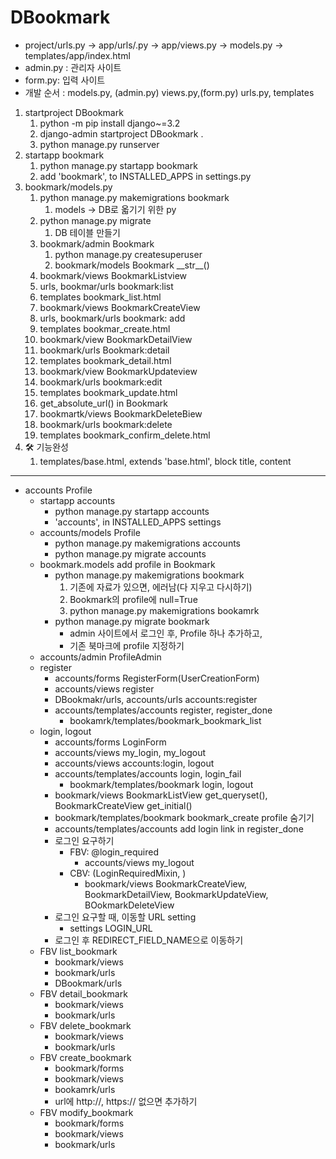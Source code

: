 # DBookmark
- project/urls.py -> app/urls/.py -> app/views.py -> models.py -> templates/app/index.html
- admin.py : 관리자 사이트
- form.py: 입력 사이트
- 개발 순서 : models.py, (admin.py) views.py,(form.py) urls.py, templates
1. startproject DBookmark
   1. python -m pip install django~=3.2
   2. django-admin startproject DBookmark .
   3. python manage.py runserver
2. startapp bookmark
   1. python manage.py startapp bookmark
   2. add 'bookmark', to INSTALLED_APPS in settings.py
3. bookmark/models.py
   1. python manage.py makemigrations bookmark
      1. models -> DB로 옯기기 위한 py
   2. python manage.py migrate
      1. DB 테이블 만들기
   3. bookmark/admin Bookmark
      1. python manage.py createsuperuser
      2. bookmark/models Bookmark \_\_str__()
   4. bookmark/views BookmarkListview
   5. urls, bookmar/urls bookmark:list
   6. templates bookmark_list.html
   7. bookmark/views BookmarkCreateView
   8. urls, bookmark/urls bookmark: add
   9. templates bookmar_create.html
   10. bookmark/view BookmarkDetailView
   11. bookmark/urls Bookmark:detail
   12. templates bookmark_detail.html
   13. bookmark/view BookmarkUpdateview
   14. bookmark/urls bookmark:edit
   15. templates bookmark_update.html
   16. get_absolute_url() in Bookmark
   17. bookmartk/views BookmarkDeleteBiew
   18. bookmark/urls bookmark:delete
   19. templates bookmark_confirm_delete.html
4. 🛠 기능완성
   1. templates/base.html, extends 'base.html', block title, content
---
- accounts Profile
   - startapp accounts
     - python manage.py startapp accounts
     - 'accounts', in INSTALLED_APPS settings
   - accounts/models Profile
     - python manage.py makemigrations accounts
     - python manage.py migrate accounts
   - bookmark.models add profile in Bookmark
     - python manage.py makemigrations bookmark
         1. 기존에 자료가 있으면, 에러남(다 지우고 다시하기)
         2. Bookmark의 profile에 null=True
         3. python manage.py makemigrations bookamrk
     - python manage.py migrate bookmark
       - admin 사이트에서 로그인 후, Profile 하나 추가하고,
       - 기존 북마크에 profile 지정하기
   - accounts/admin ProfileAdmin
   - register
     - accounts/forms RegisterForm(UserCreationForm)
     - accounts/views register
     - DBookmakr/urls, accounts/urls accounts:register
     - accounts/templates/accounts register, register_done
       - bookamrk/templates/bookmark_bookmark_list
   - login, logout
     - accounts/forms LoginForm
     - accounts/views my_login, my_logout
     - accounts/views accounts:login, logout   
     - accounts/templates/accounts login, login_fail
       - bookmark/templates/bookmark login, logout
     - bookmark/views BookmarkListView get_queryset(), BookmarkCreateView get_initial()
     - bookmark/templates/bookmark bookmark_create profile 숨기기
     - accounts/templates/accounts add login link in register_done
     - 로그인 요구하기
       - FBV: @login_required
         - accounts/views my_logout
       - CBV: (LoginRequiredMixin, )
         - bookmark/views BookmarkCreateView, BookmarkDetailView, BookmarkUpdateView, BOokmarkDeleteView
     - 로그인 요구할 때, 이동할 URL setting
       - settings LOGIN_URL
     - 로그인 후 REDIRECT_FIELD_NAME으로 이동하기
   - FBV list_bookmark
     - bookmark/views
     - bookmark/urls
     - DBookmark/urls
   - FBV detail_bookmark
     - bookmark/views
     - bookmark/urls
   - FBV delete_bookmark
     - bookmark/views
     - bookmark/urls
   - FBV create_bookmark
     - bookmark/forms
     - bookmark/views
     - bookamrk/urls
     - url에 http://, https:// 없으면 추가하기
   - FBV modify_bookmark
     - bookmark/forms
     - bookmark/views
     - bookmark/urls


